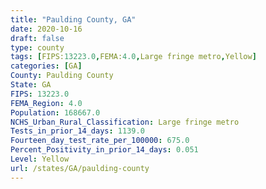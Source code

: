```yaml
---
title: "Paulding County, GA"
date: 2020-10-16
draft: false
type: county
tags: [FIPS:13223.0,FEMA:4.0,Large fringe metro,Yellow]
categories: [GA]
County: Paulding County
State: GA
FIPS: 13223.0
FEMA_Region: 4.0
Population: 168667.0
NCHS_Urban_Rural_Classification: Large fringe metro
Tests_in_prior_14_days: 1139.0
Fourteen_day_test_rate_per_100000: 675.0
Percent_Positivity_in_prior_14_days: 0.051
Level: Yellow
url: /states/GA/paulding-county
---
```



